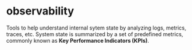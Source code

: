 # observability
Tools to help understand internal sytem state by analyzing logs, metrics, traces, etc. System state is summarized by a set of predefined metrics, commonly known as **Key Performance Indicators (KPIs)**.
